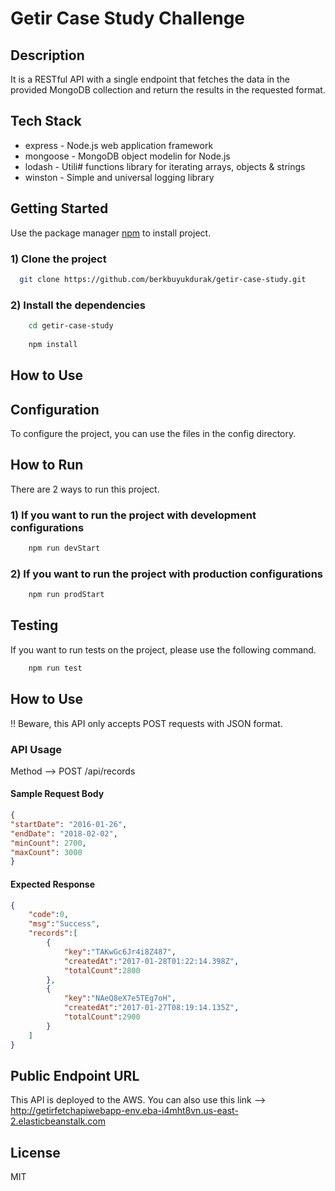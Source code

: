 # Getir Case Study Challenge

## Description

It is a RESTful API with a single endpoint that fetches the data in the provided MongoDB collection and return the results in the requested format.

## Tech Stack

* express - Node.js web application framework
* mongoose - MongoDB object modelin for Node.js
* lodash - Utili# functions library for iterating arrays, objects & strings
* winston - Simple and universal logging library

## Getting Started

Use the package manager [npm](https://www.npmjs.com/) to install project.

### 1) Clone the project

```bash
  git clone https://github.com/berkbuyukdurak/getir-case-study.git
```

### 2) Install the dependencies

```bash
    cd getir-case-study
    
    npm install
```

## How to Use

## Configuration

To configure the project, you can use the files in the config directory.

## How to Run

There are 2 ways to run this project.

### 1) If you want to run the project with development configurations

```bash
    npm run devStart
```

### 2) If you want to run the project with production configurations

```bash
    npm run prodStart
```

## Testing

If you want to run tests on the project, please use the following command.

```bash
    npm run test
```
## How to Use

!! Beware, this API only accepts POST requests with JSON format.

### API Usage
Method --> POST /api/records


#### Sample Request Body

```json
{
"startDate": "2016-01-26",
"endDate": "2018-02-02",
"minCount": 2700,
"maxCount": 3000
}
```

#### Expected Response

```json
{
    "code":0,
    "msg":"Success",
    "records":[
        {
            "key":"TAKwGc6Jr4i8Z487",
            "createdAt":"2017-01-28T01:22:14.398Z",
            "totalCount":2800
        },
        {
            "key":"NAeQ8eX7e5TEg7oH",
            "createdAt":"2017-01-27T08:19:14.135Z",
            "totalCount":2900
        }
    ]
}
```

## Public Endpoint URL
This API is deployed to the AWS. You can also use this link --> http://getirfetchapiwebapp-env.eba-i4mht8vn.us-east-2.elasticbeanstalk.com

## License

MIT